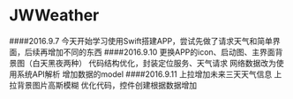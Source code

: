 # JWWeather

####2016.9.7
今天开始学习使用Swift搭建APP，尝试先做了请求天气和简单界面，后续再增加不同的东西
####2016.9.10
更换APP的icon、启动图、主界面背景图（白天黑夜两种）
代码结构优化，封装定位服务、天气请求
网络数据改为使用系统API解析
增加数据的model
####2016.9.11
上拉增加未来三天天气信息
上拉背景图片高斯模糊
优化代码，控件创建根据数据增加
